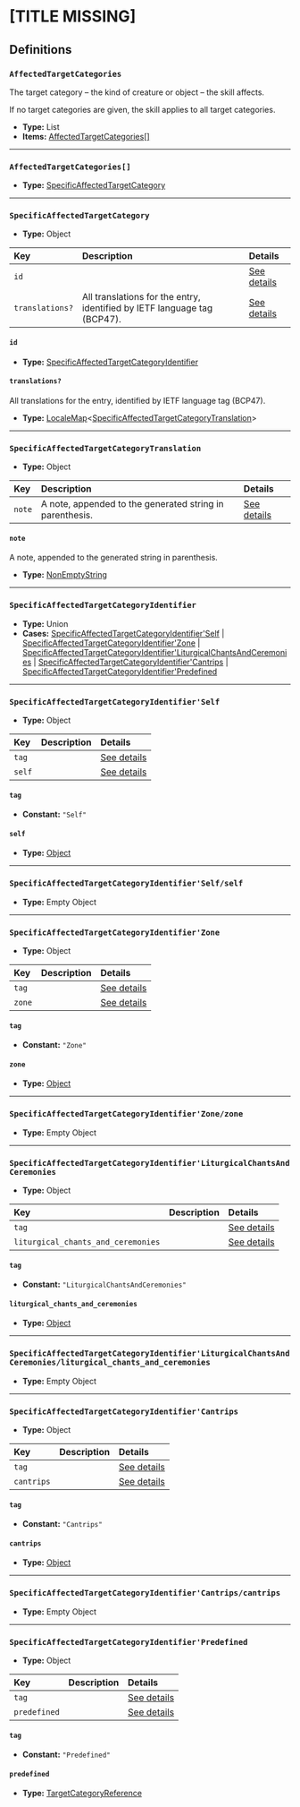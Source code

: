 # [TITLE MISSING]

## Definitions

### <a name="AffectedTargetCategories"></a> `AffectedTargetCategories`

The target category – the kind of creature or object – the skill affects.

If no target categories are given, the skill applies to all target categories.

- **Type:** List
- **Items:** <a href="#AffectedTargetCategories[]">AffectedTargetCategories[]</a>

---

### <a name="AffectedTargetCategories[]"></a> `AffectedTargetCategories[]`

- **Type:** <a href="#SpecificAffectedTargetCategory">SpecificAffectedTargetCategory</a>

---

### <a name="SpecificAffectedTargetCategory"></a> `SpecificAffectedTargetCategory`

- **Type:** Object

Key | Description | Details
:-- | :-- | :--
`id` |  | <a href="#SpecificAffectedTargetCategory/id">See details</a>
`translations?` | All translations for the entry, identified by IETF language tag (BCP47). | <a href="#SpecificAffectedTargetCategory/translations">See details</a>

#### <a name="SpecificAffectedTargetCategory/id"></a> `id`

- **Type:** <a href="#SpecificAffectedTargetCategoryIdentifier">SpecificAffectedTargetCategoryIdentifier</a>

#### <a name="SpecificAffectedTargetCategory/translations"></a> `translations?`

All translations for the entry, identified by IETF language tag (BCP47).

- **Type:** <a href="./_LocaleMap.md#LocaleMap">LocaleMap</a>&lt;<a href="#SpecificAffectedTargetCategoryTranslation">SpecificAffectedTargetCategoryTranslation</a>&gt;

---

### <a name="SpecificAffectedTargetCategoryTranslation"></a> `SpecificAffectedTargetCategoryTranslation`

- **Type:** Object

Key | Description | Details
:-- | :-- | :--
`note` | A note, appended to the generated string in parenthesis. | <a href="#SpecificAffectedTargetCategoryTranslation/note">See details</a>

#### <a name="SpecificAffectedTargetCategoryTranslation/note"></a> `note`

A note, appended to the generated string in parenthesis.

- **Type:** <a href="./_NonEmptyString.md#NonEmptyString">NonEmptyString</a>

---

### <a name="SpecificAffectedTargetCategoryIdentifier"></a> `SpecificAffectedTargetCategoryIdentifier`

- **Type:** Union
- **Cases:** <a href="#SpecificAffectedTargetCategoryIdentifier'Self">SpecificAffectedTargetCategoryIdentifier'Self</a> | <a href="#SpecificAffectedTargetCategoryIdentifier'Zone">SpecificAffectedTargetCategoryIdentifier'Zone</a> | <a href="#SpecificAffectedTargetCategoryIdentifier'LiturgicalChantsAndCeremonies">SpecificAffectedTargetCategoryIdentifier'LiturgicalChantsAndCeremonies</a> | <a href="#SpecificAffectedTargetCategoryIdentifier'Cantrips">SpecificAffectedTargetCategoryIdentifier'Cantrips</a> | <a href="#SpecificAffectedTargetCategoryIdentifier'Predefined">SpecificAffectedTargetCategoryIdentifier'Predefined</a>

---

### <a name="SpecificAffectedTargetCategoryIdentifier'Self"></a> `SpecificAffectedTargetCategoryIdentifier'Self`

- **Type:** Object

Key | Description | Details
:-- | :-- | :--
`tag` |  | <a href="#SpecificAffectedTargetCategoryIdentifier'Self/tag">See details</a>
`self` |  | <a href="#SpecificAffectedTargetCategoryIdentifier'Self/self">See details</a>

#### <a name="SpecificAffectedTargetCategoryIdentifier'Self/tag"></a> `tag`

- **Constant:** `"Self"`

#### <a name="SpecificAffectedTargetCategoryIdentifier'Self/self"></a> `self`

- **Type:** <a href="#SpecificAffectedTargetCategoryIdentifier'Self/self">Object</a>

---

### <a name="SpecificAffectedTargetCategoryIdentifier'Self/self"></a> `SpecificAffectedTargetCategoryIdentifier'Self/self`

- **Type:** Empty Object

---

### <a name="SpecificAffectedTargetCategoryIdentifier'Zone"></a> `SpecificAffectedTargetCategoryIdentifier'Zone`

- **Type:** Object

Key | Description | Details
:-- | :-- | :--
`tag` |  | <a href="#SpecificAffectedTargetCategoryIdentifier'Zone/tag">See details</a>
`zone` |  | <a href="#SpecificAffectedTargetCategoryIdentifier'Zone/zone">See details</a>

#### <a name="SpecificAffectedTargetCategoryIdentifier'Zone/tag"></a> `tag`

- **Constant:** `"Zone"`

#### <a name="SpecificAffectedTargetCategoryIdentifier'Zone/zone"></a> `zone`

- **Type:** <a href="#SpecificAffectedTargetCategoryIdentifier'Zone/zone">Object</a>

---

### <a name="SpecificAffectedTargetCategoryIdentifier'Zone/zone"></a> `SpecificAffectedTargetCategoryIdentifier'Zone/zone`

- **Type:** Empty Object

---

### <a name="SpecificAffectedTargetCategoryIdentifier'LiturgicalChantsAndCeremonies"></a> `SpecificAffectedTargetCategoryIdentifier'LiturgicalChantsAndCeremonies`

- **Type:** Object

Key | Description | Details
:-- | :-- | :--
`tag` |  | <a href="#SpecificAffectedTargetCategoryIdentifier'LiturgicalChantsAndCeremonies/tag">See details</a>
`liturgical_chants_and_ceremonies` |  | <a href="#SpecificAffectedTargetCategoryIdentifier'LiturgicalChantsAndCeremonies/liturgical_chants_and_ceremonies">See details</a>

#### <a name="SpecificAffectedTargetCategoryIdentifier'LiturgicalChantsAndCeremonies/tag"></a> `tag`

- **Constant:** `"LiturgicalChantsAndCeremonies"`

#### <a name="SpecificAffectedTargetCategoryIdentifier'LiturgicalChantsAndCeremonies/liturgical_chants_and_ceremonies"></a> `liturgical_chants_and_ceremonies`

- **Type:** <a href="#SpecificAffectedTargetCategoryIdentifier'LiturgicalChantsAndCeremonies/liturgical_chants_and_ceremonies">Object</a>

---

### <a name="SpecificAffectedTargetCategoryIdentifier'LiturgicalChantsAndCeremonies/liturgical_chants_and_ceremonies"></a> `SpecificAffectedTargetCategoryIdentifier'LiturgicalChantsAndCeremonies/liturgical_chants_and_ceremonies`

- **Type:** Empty Object

---

### <a name="SpecificAffectedTargetCategoryIdentifier'Cantrips"></a> `SpecificAffectedTargetCategoryIdentifier'Cantrips`

- **Type:** Object

Key | Description | Details
:-- | :-- | :--
`tag` |  | <a href="#SpecificAffectedTargetCategoryIdentifier'Cantrips/tag">See details</a>
`cantrips` |  | <a href="#SpecificAffectedTargetCategoryIdentifier'Cantrips/cantrips">See details</a>

#### <a name="SpecificAffectedTargetCategoryIdentifier'Cantrips/tag"></a> `tag`

- **Constant:** `"Cantrips"`

#### <a name="SpecificAffectedTargetCategoryIdentifier'Cantrips/cantrips"></a> `cantrips`

- **Type:** <a href="#SpecificAffectedTargetCategoryIdentifier'Cantrips/cantrips">Object</a>

---

### <a name="SpecificAffectedTargetCategoryIdentifier'Cantrips/cantrips"></a> `SpecificAffectedTargetCategoryIdentifier'Cantrips/cantrips`

- **Type:** Empty Object

---

### <a name="SpecificAffectedTargetCategoryIdentifier'Predefined"></a> `SpecificAffectedTargetCategoryIdentifier'Predefined`

- **Type:** Object

Key | Description | Details
:-- | :-- | :--
`tag` |  | <a href="#SpecificAffectedTargetCategoryIdentifier'Predefined/tag">See details</a>
`predefined` |  | <a href="#SpecificAffectedTargetCategoryIdentifier'Predefined/predefined">See details</a>

#### <a name="SpecificAffectedTargetCategoryIdentifier'Predefined/tag"></a> `tag`

- **Constant:** `"Predefined"`

#### <a name="SpecificAffectedTargetCategoryIdentifier'Predefined/predefined"></a> `predefined`

- **Type:** <a href="./_SimpleReferences.md#TargetCategoryReference">TargetCategoryReference</a>
